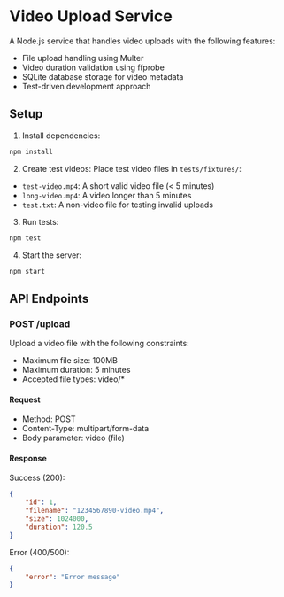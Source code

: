 # Video Upload Service

A Node.js service that handles video uploads with the following features:
- File upload handling using Multer
- Video duration validation using ffprobe
- SQLite database storage for video metadata
- Test-driven development approach

## Setup

1. Install dependencies:
```bash
npm install
```

2. Create test videos:
Place test video files in `tests/fixtures/`:
- `test-video.mp4`: A short valid video file (< 5 minutes)
- `long-video.mp4`: A video longer than 5 minutes
- `test.txt`: A non-video file for testing invalid uploads

3. Run tests:
```bash
npm test
```

4. Start the server:
```bash
npm start
```

## API Endpoints

### POST /upload
Upload a video file with the following constraints:
- Maximum file size: 100MB
- Maximum duration: 5 minutes
- Accepted file types: video/*

#### Request
- Method: POST
- Content-Type: multipart/form-data
- Body parameter: video (file)

#### Response
Success (200):
```json
{
    "id": 1,
    "filename": "1234567890-video.mp4",
    "size": 1024000,
    "duration": 120.5
}
```

Error (400/500):
```json
{
    "error": "Error message"
}
```
